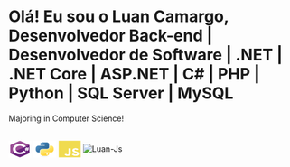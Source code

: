 
# Olá! Eu sou o Luan Camargo, Desenvolvedor Back-end | Desenvolvedor de Software | .NET | .NET Core | ASP.NET | C# | PHP | Python | SQL Server | MySQL

Majoring in Computer Science! <br>

<div style="display: inline_block"><br>
  <img align="center" alt="Luan-Csharp" height="30" width="40" src="https://raw.githubusercontent.com/devicons/devicon/master/icons/csharp/csharp-original.svg">
  <img align="center" alt="Luan-Python" height="30" width="40" src="https://raw.githubusercontent.com/devicons/devicon/master/icons/python/python-original.svg">
  
  <img align="center" alt="Luan-Js" height="30" width="40" src="https://raw.githubusercontent.com/devicons/devicon/master/icons/javascript/javascript-plain.svg">
  <img align="center" alt="Luan-Js" height="30" width="40" src="[https://raw.githubusercontent.com/devicons/devicon/master/icons/javascript/javascript-plain.svg](https://img.shields.io/badge/Microsoft%20SQL%20Server-CC2927?style=for-the-badge&logo=microsoft%20sql%20server&logoColor=white)https://img.shields.io/badge/Microsoft%20SQL%20Server-CC2927?style=for-the-badge&logo=microsoft%20sql%20server&logoColor=white">

    
  </div>

 
